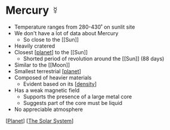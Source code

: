 # Mercury ☿

- Temperature ranges from 280-430˚ on sunlit site
- We don't have a lot of data about Mercury
  - So close to the [[Sun]]
- Heavily cratered
- Closest [[planet]] to the [[Sun]]
  - Shorted period of revolution around the [[Sun]] (88 days)
- Similar to the [[Moon]]
- Smallest terrestrial [[planet]]
- Composed of heavier materials
  - Evident based on its [[density]]
- Has a weak magnetic field
  - Supports the presence of a large metal core
  - Suggests part of the core must be liquid
- No appreciable atmosphere

[[Planet]] [[The Solar System]]

[//begin]: # "Autogenerated link references for markdown compatibility"
[Planet]: planet "Planet"
[density]: density "Density"
[The Solar System]: the-solar-system "The Solar System"
[//end]: # "Autogenerated link references"